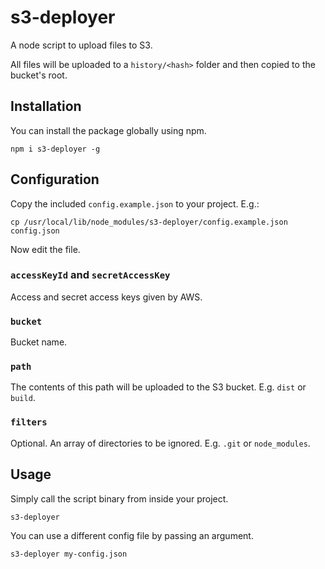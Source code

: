# s3-deployer

A node script to upload files to S3.

All files will be uploaded to a `history/<hash>` folder and then copied to the bucket's root.

## Installation

You can install the package globally using npm.

```
npm i s3-deployer -g
```

## Configuration

Copy the included `config.example.json` to your project. E.g.:

```
cp /usr/local/lib/node_modules/s3-deployer/config.example.json config.json
```

Now edit the file.

### `accessKeyId` and `secretAccessKey`

Access and secret access keys given by AWS.

### `bucket`

Bucket name.

### `path`

The contents of this path will be uploaded to the S3 bucket. E.g. `dist` or `build`.

### `filters`

Optional. An array of directories to be ignored. E.g. `.git` or `node_modules`.

## Usage

Simply call the script binary from inside your project.

```
s3-deployer
```

You can use a different config file by passing an argument.

```
s3-deployer my-config.json
```
